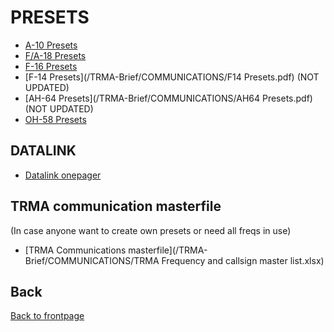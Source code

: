 # PRESETS

- [A-10 Presets](/TRMA-Brief/COMMUNICATIONS/A10_presets.pdf) 
- [F/A-18 Presets](/TRMA-Brief/COMMUNICATIONS/F18_presets.pdf)  
- [F-16 Presets](/TRMA-Brief/COMMUNICATIONS/F16_presets.pdf)  
- [F-14 Presets](/TRMA-Brief/COMMUNICATIONS/F14 Presets.pdf)  (NOT UPDATED)
- [AH-64 Presets](/TRMA-Brief/COMMUNICATIONS/AH64 Presets.pdf)  (NOT UPDATED)
- [OH-58 Presets](/TRMA-Brief/COMMUNICATIONS/OH58_presets.pdf)  

## DATALINK
- [Datalink onepager](/TRMA-Brief/COMMUNICATIONS/Datalink.pdf)  


## TRMA communication masterfile
(In case anyone want to create own presets or need all freqs in use)
- [TRMA Communications masterfile](/TRMA-Brief/COMMUNICATIONS/TRMA Frequency and callsign master list.xlsx)


## Back
[Back to frontpage](https://132nd-vwing.github.io/TRMA-Brief/)